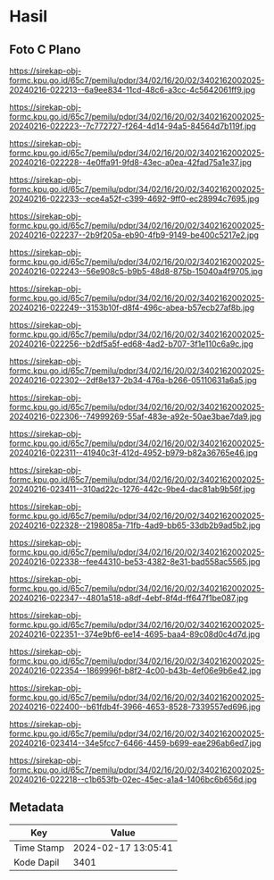 # Hasil

## Foto C Plano

https://sirekap-obj-formc.kpu.go.id/65c7/pemilu/pdpr/34/02/16/20/02/3402162002025-20240216-022213--6a9ee834-11cd-48c6-a3cc-4c5642061ff9.jpg

https://sirekap-obj-formc.kpu.go.id/65c7/pemilu/pdpr/34/02/16/20/02/3402162002025-20240216-022223--7c772727-f264-4d14-94a5-84564d7b119f.jpg

https://sirekap-obj-formc.kpu.go.id/65c7/pemilu/pdpr/34/02/16/20/02/3402162002025-20240216-022228--4e0ffa91-9fd8-43ec-a0ea-42fad75a1e37.jpg

https://sirekap-obj-formc.kpu.go.id/65c7/pemilu/pdpr/34/02/16/20/02/3402162002025-20240216-022233--ece4a52f-c399-4692-9ff0-ec28994c7695.jpg

https://sirekap-obj-formc.kpu.go.id/65c7/pemilu/pdpr/34/02/16/20/02/3402162002025-20240216-022237--2b9f205a-eb90-4fb9-9149-be400c5217e2.jpg

https://sirekap-obj-formc.kpu.go.id/65c7/pemilu/pdpr/34/02/16/20/02/3402162002025-20240216-022243--56e908c5-b9b5-48d8-875b-15040a4f9705.jpg

https://sirekap-obj-formc.kpu.go.id/65c7/pemilu/pdpr/34/02/16/20/02/3402162002025-20240216-022249--3153b10f-d8f4-496c-abea-b57ecb27af8b.jpg

https://sirekap-obj-formc.kpu.go.id/65c7/pemilu/pdpr/34/02/16/20/02/3402162002025-20240216-022256--b2df5a5f-ed68-4ad2-b707-3f1e110c6a9c.jpg

https://sirekap-obj-formc.kpu.go.id/65c7/pemilu/pdpr/34/02/16/20/02/3402162002025-20240216-022302--2df8e137-2b34-476a-b266-05110631a6a5.jpg

https://sirekap-obj-formc.kpu.go.id/65c7/pemilu/pdpr/34/02/16/20/02/3402162002025-20240216-022306--74999269-55af-483e-a92e-50ae3bae7da9.jpg

https://sirekap-obj-formc.kpu.go.id/65c7/pemilu/pdpr/34/02/16/20/02/3402162002025-20240216-022311--41940c3f-412d-4952-b979-b82a36765e46.jpg

https://sirekap-obj-formc.kpu.go.id/65c7/pemilu/pdpr/34/02/16/20/02/3402162002025-20240216-023411--310ad22c-1276-442c-9be4-dac81ab9b56f.jpg

https://sirekap-obj-formc.kpu.go.id/65c7/pemilu/pdpr/34/02/16/20/02/3402162002025-20240216-022328--2198085a-71fb-4ad9-bb65-33db2b9ad5b2.jpg

https://sirekap-obj-formc.kpu.go.id/65c7/pemilu/pdpr/34/02/16/20/02/3402162002025-20240216-022338--fee44310-be53-4382-8e31-bad558ac5565.jpg

https://sirekap-obj-formc.kpu.go.id/65c7/pemilu/pdpr/34/02/16/20/02/3402162002025-20240216-022347--4801a518-a8df-4ebf-8f4d-ff647f1be087.jpg

https://sirekap-obj-formc.kpu.go.id/65c7/pemilu/pdpr/34/02/16/20/02/3402162002025-20240216-022351--374e9bf6-ee14-4695-baa4-89c08d0c4d7d.jpg

https://sirekap-obj-formc.kpu.go.id/65c7/pemilu/pdpr/34/02/16/20/02/3402162002025-20240216-022354--1869996f-b8f2-4c00-b43b-4ef06e9b6e42.jpg

https://sirekap-obj-formc.kpu.go.id/65c7/pemilu/pdpr/34/02/16/20/02/3402162002025-20240216-022400--b61fdb4f-3966-4653-8528-7339557ed696.jpg

https://sirekap-obj-formc.kpu.go.id/65c7/pemilu/pdpr/34/02/16/20/02/3402162002025-20240216-023414--34e5fcc7-6466-4459-b699-eae296ab6ed7.jpg

https://sirekap-obj-formc.kpu.go.id/65c7/pemilu/pdpr/34/02/16/20/02/3402162002025-20240216-022218--c1b653fb-02ec-45ec-a1a4-1406bc6b656d.jpg


## Metadata

| Key        | Value               |
| ---------- | ------------------- |
| Time Stamp | 2024-02-17 13:05:41 |
| Kode Dapil | 3401                |



